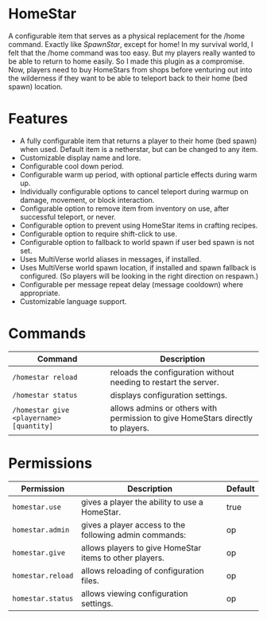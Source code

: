 # HomeStar

A configurable item that serves as a physical replacement for the /home command. Exactly like *SpawnStar*, except for home! In my survival world, I felt that the /home command was too easy. But my players really wanted to be able to return to home easily. So I made this plugin as a compromise. Now, players need to buy HomeStars from shops before venturing out into the wilderness if they want to be able to teleport back to their home (bed spawn) location.

# Features

*   A fully configurable item that returns a player to their home (bed spawn) when used. Default item is a netherstar, but can be changed to any item.
*   Customizable display name and lore.
*   Configurable cool down period.
*   Configurable warm up period, with optional particle effects during warm up.
*   Individually configurable options to cancel teleport during warmup on damage, movement, or block interaction.
*   Configurable option to remove item from inventory on use, after successful teleport, or never.
*   Configurable option to prevent using HomeStar items in crafting recipes.
*   Configurable option to require shift-click to use.
*   Configurable option to fallback to world spawn if user bed spawn is not set.
*   Uses MultiVerse world aliases in messages, if installed.
*   Uses MultiVerse world spawn location, if installed and spawn fallback is configured. (So players will be looking in the right direction on respawn.)
*   Configurable per message repeat delay (message cooldown) where appropriate.
*   Customizable language support.

# Commands

Command | Description
------- | -----------
`/homestar reload` | reloads the configuration without needing to restart the server.
`/homestar status` | displays configuration settings.
`/homestar give <playername> [quantity]` | allows admins or others with permission to give HomeStars directly to players.

# Permissions

Permission | Description | Default
---------- | ----------- | -------
`homestar.use` | gives a player the ability to use a HomeStar. | true
`homestar.admin` | gives a player access to the following admin commands: | op
`homestar.give` | allows players to give HomeStar items to other players. | op
`homestar.reload` | allows reloading of configuration files. | op
`homestar.status` | allows viewing configuration settings. | op
